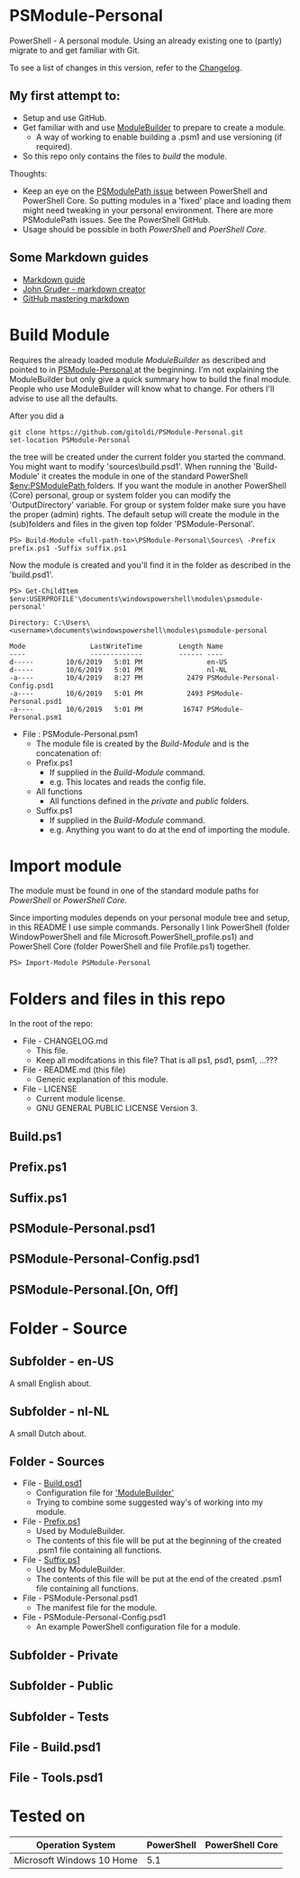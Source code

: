 
<h1 id='top'>PSModule-Personal</h1>
PowerShell - A personal module. Using an already existing one to (partly) migrate to and get familiar with Git.

To see a list of changes in this version, refer to the [Changelog](CHANGELOG.md).

<h2>My first attempt to:</h2>

* Setup and use GitHub.
* Get familiar with and use [ModuleBuilder](https://github.com/PoshCode/ModuleBuilder) to prepare to create a module.
    * A way of working to enable building a <module>.psm1 and use versioning (if required).
* So this repo only contains the files to *build* the module.

Thoughts:
* Keep an eye on the [PSModulePath issue](https://github.com/PowerShell/PowerShell/issues/6850) between PowerShell and PowerShell Core. So putting modules in a 'fixed' place and loading them might need tweaking in your personal environment. There are more PSModulePath issues. See the PowerShell GitHub.
* Usage should be possible in both *PowerShell* and *PoerShell Core*.

<h2>Some Markdown guides</h2>

* [Markdown guide](https://www.markdownguide.org/basic-syntax/)
* [John Gruder - markdown creator](https://daringfireball.net/projects/markdown/)
* [GitHub mastering markdown](https://guides.github.com/features/mastering-markdown/)

<h1 id='build'>Build Module</h1>

Requires the already loaded module *ModuleBuilder* as described and pointed to in [ PSModule-Personal ]( #top ) at the beginning. I'm not explaining the ModuleBuilder but only give a quick summary how to build the final module. People who use ModuleBuilder will know what to change. For others I'll advise to use all the defaults.

After you did a

    git clone https://github.com/gitoldi/PSModule-Personal.git
    set-location PSModule-Personal

the tree will be created under the current folder you started the command. You might want to modify 'sources\build.psd1'. When running the 'Build-Module' it creates the module in one of the standard PowerShell [ $env:PSModulePath ]( https://docs.microsoft.com/en-us/powershell/developer/module/modifying-the-psmodulepath-installation-path ) folders. If you want the module in another PowerShell (Core) personal, group or system folder you can modify the 'OutputDirectory' variable. For group or system folder make sure you have the proper (admin) rights. The default setup will create the module in the (sub)folders and files in the given top folder 'PSModule-Personal'.

    PS> Build-Module <full-path-to>\PSModule-Personal\Sources\ -Prefix prefix.ps1 -Suffix suffix.ps1

Now the module is created and you'll find it in the folder as described in the 'build.psd1'. 

    PS> Get-ChildItem $env:USERPROFILE'\documents\windowspowershell\modules\psmodule-personal'

    Directory: C:\Users\<username>\documents\windowspowershell\modules\psmodule-personal
    
    Mode                LastWriteTime         Length Name
    ----                -------------         ------ ----
    d-----        10/6/2019   5:01 PM                en-US
    d-----        10/6/2019   5:01 PM                nl-NL
    -a----        10/4/2019   8:27 PM           2479 PSModule-Personal-Config.psd1
    -a----        10/6/2019   5:01 PM           2493 PSModule-Personal.psd1
    -a----        10/6/2019   5:01 PM          16747 PSModule-Personal.psm1

* File : PSModule-Personal.psm1
    * The module file is created by the *Build-Module* and is the concatenation of:
    * Prefix.ps1
        * If supplied in the *Build-Module* command.
        * e.g. This locates and reads the config file.
    * All functions
        * All functions defined in the *private* and *public* folders.
    * Suffix.ps1
        * If supplied in the *Build-Module* command.
        * e.g. Anything you want to do at the end of importing the module.

<h1 id='import'>Import module</h1>

The module must be found in one of the standard module paths for *PowerShell* or *PowerShell Core*.

Since importing modules depends on your personal module tree and setup, in this README I use simple commands.
Personally I link PowerShell (folder WindowPowerShell and file Microsoft.PowerShell_profile.ps1) and PowerShell Core (folder PowerShell and file Profile.ps1) together.

    PS> Import-Module PSModule-Personal

<h1 id='folderfiles'>Folders and files in this repo</h1>

In the root of the repo:

* File - CHANGELOG.md
    * This file.
    * Keep all modifcations in this file? That is all ps1, psd1, psm1, ...???
* File - README.md (this file)
    * Generic explanation of this module.
* File - LICENSE
    * Current module license.
    * GNU GENERAL PUBLIC LICENSE Version 3.

<h2 id="build">Build.ps1</h2>

<h2 id="prefix">Prefix.ps1</h2>

<h2 id="suffix">Suffix.ps1</h2>

<h2 id="suffix">PSModule-Personal.psd1</h2>

<h2 id="suffix">PSModule-Personal-Config.psd1</h2>

<h2 id="suffix">PSModule-Personal.[On, Off]</h2>

<h1 id='foldersource'>Folder - Source</h1>

<h2>Subfolder - en-US</h2>

A small English about.

<h2>Subfolder - nl-NL</h2>

A small Dutch about.

<h2>Folder - Sources</h2>

* File - [Build.psd1](#build)
    * Configuration file for [ 'ModuleBuilder' ]( https://github.com/PoshCode/ModuleBuilder )
    * Trying to combine some suggested way's of working into my module.
* File - [Prefix.ps1](#prefix)
    * Used by ModuleBuilder.
    * The contents of this file will be put at the beginning of the created <module>.psm1 file containing all functions.
* File - [Suffix.ps1](#suffix)
    * Used by ModuleBuilder.
    * The contents of this file will be put at the end of the created <module>.psm1 file containing all functions.
* File - PSModule-Personal.psd1
    * The manifest file for the module.
* File - PSModule-Personal-Config.psd1
    * An example PowerShell configuration file for a module.

<h2>Subfolder - Private</h2>

<h2>Subfolder - Public</h2>

<h2>Subfolder - Tests</h2>

<h2>File - Build.psd1</h2>

<h2>File - Tools.psd1</h2>

<h1>Tested on</h1>

Operation System | PowerShell | PowerShell Core
-------------------------------------------------- | ---------- | ----------
Microsoft Windows 10 Home | 5.1 | 

